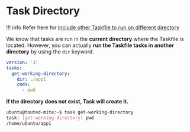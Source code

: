 # Task Directory

!!! info
    Refer here for [Include other Taskfile to run on different directory](../include-other-taskfile#include-other-taskfile-to-run-on-different-directory)

We know that tasks are run in the **current directory** where the Taskfile is located. However, you can actually **run the Taskfile tasks in another directory** by using the `dir` keyword.

```yaml title="Taskfile.yml"
version: '3'
tasks:
  get-working-directory:
    dir: ./app1
    cmds:
      - pwd
```

**If the directory does not exist, Task will create it.**

```bash title="Demo and output"
ubuntu@touted-mite:~$ task get-working-directory 
task: [get-working-directory] pwd
/home/ubuntu/app1
```